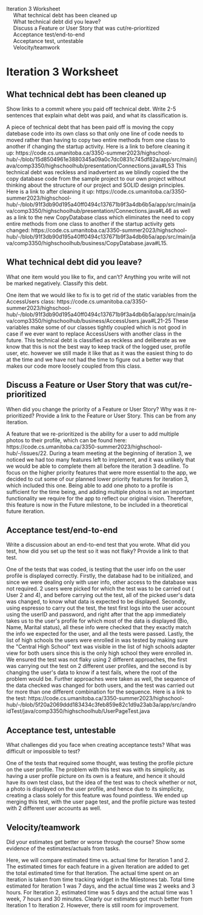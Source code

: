 <!DOCTYPE html>
<html xmlns="http://www.w3.org/1999/xhtml" lang xml:lang>
<head>
  <meta charset="utf-8" />
  <meta name="generator" content="pandoc" />
  <meta name="viewport" content="width=device-width, initial-scale=1.0, user-scalable=yes" />
  <!--[if lt IE 9]>
    <script src="//cdnjs.cloudflare.com/ajax/libs/html5shiv/3.7.3/html5shiv-printshiv.min.js"></script>
  <![endif]-->
</head>
<body>
<nav id="TOC" role="doc-toc">
<ul>
<li><a href="#iteration-3-worksheet" id="toc-iteration-3-worksheet">Iteration 3 Worksheet</a>
<ul>
<li><a href="#what-technical-debt-has-been-cleaned-up" id="toc-what-technical-debt-has-been-cleaned-up">What technical debt has
been cleaned up</a></li>
<li><a href="#what-technical-debt-did-you-leave" id="toc-what-technical-debt-did-you-leave">What technical debt did you
leave?</a></li>
<li><a href="#discuss-a-feature-or-user-story-that-was-cutre-prioritized" id="toc-discuss-a-feature-or-user-story-that-was-cutre-prioritized">Discuss
a Feature or User Story that was cut/re-prioritized</a></li>
<li><a href="#acceptance-testend-to-end" id="toc-acceptance-testend-to-end">Acceptance test/end-to-end</a></li>
<li><a href="#acceptance-test-untestable" id="toc-acceptance-test-untestable">Acceptance test, untestable</a></li>
<li><a href="#velocityteamwork" id="toc-velocityteamwork">Velocity/teamwork</a></li>
</ul></li>
</ul>
</nav>
<h1 id="iteration-3-worksheet">Iteration 3 Worksheet</h1>
<h2 id="what-technical-debt-has-been-cleaned-up">What technical debt has
been cleaned up</h2>
<p>Show links to a commit where you paid off technical debt. Write 2-5
sentences that explain what debt was paid, and what its classification
is.</p>
<p>A piece of technical debt that has been paid off is moving the copy datebase code into its own class so that only one line of code needs to moved rather than
having to copy two entire methods from one class to another if changing the startup activity. Here is a link to before cleaning it up: https://code.cs.umanitoba.ca/3350-summer2023/highschool-hub/-/blob/15d8504961e3880345a09a0c7dc0831c745df82a/app/src/main/java/comp3350/highschoolhub/presentation/Connections.java#L53
This technical debt was reckless and inadvertent as we blindly copied the the copy database code from the sample project to our own project without thinking about
the structure of our project and SOLID design principles. Here is a link to after cleaning it up: https://code.cs.umanitoba.ca/3350-summer2023/highschool-hub/-/blob/91f3db90d195a40ff0494c137671b9f3a4db6b5a/app/src/main/java/comp3350/highschoolhub/presentation/Connections.java#L46 as well as a link to the new CopyDatabase class
which eliminates the need to copy entire methods from one class to another if the startup activity gets changed: https://code.cs.umanitoba.ca/3350-summer2023/highschool-hub/-/blob/91f3db90d195a40ff0494c137671b9f3a4db6b5a/app/src/main/java/comp3350/highschoolhub/business/CopyDatabase.java#L15.</p>
<h2 id="what-technical-debt-did-you-leave">What technical debt did you
leave?</h2>
<p>What one item would you like to fix, and can’t? Anything you write
will not be marked negatively. Classify this debt.</p>
<p>One item that we would like to fix is to get rid of the static variables from the AccessUsers class: https://code.cs.umanitoba.ca/3350-summer2023/highschool-hub/-/blob/91f3db90d195a40ff0494c137671b9f3a4db6b5a/app/src/main/java/comp3350/highschoolhub/business/AccessUsers.java#L21-25 These variables make some of our classes tightly coupled
which is not good in case if we ever want to replace AccessUsers with another class in the future. This technical debt is classified as reckless and deliberate as we know that this
is not the best way to keep track of the logged user, profile user, etc. however we still made it like that as it was the easiest thing to do at the time and we have not had
the time to figure out a better way that makes our code more loosely coupled from this class.</p>
<h2 id="discuss-a-feature-or-user-story-that-was-cutre-prioritized">Discuss
a Feature or User Story that was cut/re-prioritized</h2>
<p>When did you change the priority of a Feature or User Story? Why was
it re-prioritized? Provide a link to the Feature or User Story. This can
be from any iteration.</p>
<p>A feature that we re-prioritized is the ability for a user to add multiple photos to their profile, which can be found here: https://code.cs.umanitoba.ca/3350-summer2023/highschool-hub/-/issues/22. During a team meeting at the beginning of iteration 3, we noticed we had too many features left to implement, and it was unlikely that we would be able to complete them all before the iteration 3 deadline. To focus on the higher priority features that were more essential to the app, we decided to cut some of our planned lower priority features for iteration 3, which included this one. Being able to add one photo to a profile is sufficient for the time being, and adding multiple photos is not an important functionality we require for the app to reflect our original vision. Therefore, this feature is now in the Future milestone, to be included in a theoretical future iteration.</p>
<h2 id="acceptance-testend-to-end">Acceptance test/end-to-end</h2>
<p>Write a discussion about an end-to-end test that you wrote. What did you test, how did you set up the test so it was not flaky? Provide a link to that test.</p>
<p>One of the tests that was coded, is testing that the user info on the user profile is displayed correctly. Firstly, the database had to be initialized, and since we were dealing only with user info, other access to the database was not required. 2 users were picked for which the test was to be carried out ( User 2 and 4), and before carrying out the test, all of the picked user's data was changed, to know what data is expected to be displayed. Secondly, using espresso to carry out the test, the test first logs into the user account using the userID and password, and right after that the app immediately takes us to the user's profile for which most of the data is displayed (Bio, Name, Marital status), all these info were checked that they exactly match the info we expected for the user, and all the tests were passed. Lastly, the list of high schools the users were enrolled in was tested by making sure the "Central High School" text was visible in the list of high schools adapter view for both users since this is the only high school they were enrolled in. We ensured the test was not flaky using 2 different approaches, the first was carrying out the test on 2 different user profiles, and the second is by changing the user's data to know if a test fails, where the root of the problem would be. Further approaches were taken as well, the sequence of the data checked was changed for both users, and the test was carried out for more than one different combination for the sequence. Here is a link to the test: https://code.cs.umanitoba.ca/3350-summer2023/highschool-hub/-/blob/5f20a2069ddd183434c3feb859e82c1d9a23ab3a/app/src/androidTest/java/comp3350/highschoolhub/UserPageTest.java</p>

<h2 id="acceptance-test-untestable">Acceptance test, untestable</h2>
<p>What challenges did you face when creating acceptance tests? What was difficult or impossible to test?</p>
<p>One of the tests that required some thought, was testing the profile picture on the user profile. The problem with this test was with its simplicity, as having a user profile picture on its own is a feature, and hence it should have its own test class, but the idea of the test was to check whether or not, a photo is displayed on the user profile, and hence due to its simplicity, creating a class solely for this feature was found pointless. We ended up merging this test, with the user page test, and the profile picture was tested with 2 different user accounts as well. </p>
<h2 id="velocityteamwork">Velocity/teamwork</h2>
<p>Did your estimates get better or worse through the course? Show some
evidence of the estimates/actuals from tasks.</p>
<p>Here, we will compare estimated time vs. actual time for Iteration 1 and 2. The estimated times for each feature in a given Iteration are added to get the total estimated time for that Iteration. The actual time spent on an Iteration is taken from time tracking widget in the Milestones tab. Total time estimated for Iteration 1 was 7 days, and the actual time was 2 weeks and 3 hours. For Iteration 2, estimated time was 5 days and the actual time was 1 week, 7 hours and 30 minutes. Clearly our estimates got much better from Iteration 1 to Iteration 2. However, there is still room for improvement.</p>
</body>
</html>

